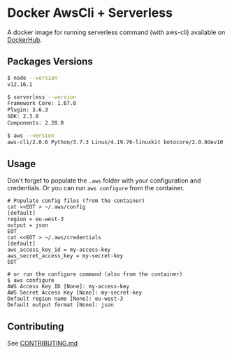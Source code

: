 # Docker AwsCli + Serverless

A docker image for running serverless command (with aws-cli) available on [DockerHub](https://hub.docker.com/r/chtiadrien/awscli-serverless).

## Packages Versions

```bash
$ node --version
v12.16.1

$ serverless --version
Framework Core: 1.67.0
Plugin: 3.6.3
SDK: 2.3.0
Components: 2.28.0

$ aws --version
aws-cli/2.0.6 Python/3.7.3 Linux/4.19.76-linuxkit botocore/2.0.0dev10
```

## Usage

Don't forget to populate the `.aws` folder with your configuration and credentials. Or you can run `aws configure` from the container.

```console
# Populate config files (from the container)
cat <<EOT > ~/.aws/config
[default]
region = eu-west-3
output = json
EOT
cat <<EOT > ~/.aws/credentials
[default]
aws_access_key_id = my-access-key
aws_secret_access_key = my-secret-key
EOT

# or run the configure command (also from the container)
$ aws configure
AWS Access Key ID [None]: my-access-key
AWS Secret Access Key [None]: my-secret-key
Default region name [None]: eu-west-3
Default output format [None]: json
```

## Contributing

See [CONTRIBUTING.md](CONTRIBUTING.md)
